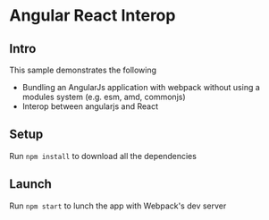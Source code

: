 # Angular React Interop

## Intro
This sample demonstrates the following
  * Bundling an AngularJs application with webpack without using a modules system (e.g. esm, amd,  commonjs)
  * Interop between angularjs and React


## Setup
  Run `npm install` to download all the dependencies

## Launch
  Run `npm start` to lunch the app with Webpack's dev server


